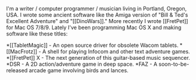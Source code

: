 

I'm a writer / computer programmer / musician living in Portland, Oregon, USA. I wrote some ancient software like the Amiga version of "Bill & Ted's Excellent Adventure" and "[[DinoWars]]." More recently I wrote [[FretPet]] for Mac OS 7/8/9. Lately I've been programming Mac OS X and making software like these titles:


*[[TabletMagic]] - An open source driver for obsolete Wacom tablets.
*[[MacFrotz]] - A shell for playing Infocom and other text adventure games.
*[[FretPet]] X - The next generation of this guitar-based music sequencer.
*DSR - A 2D action/adventure game in deep space.
*FAZ - A soon-to-be-released arcade game involving birds and lances.
